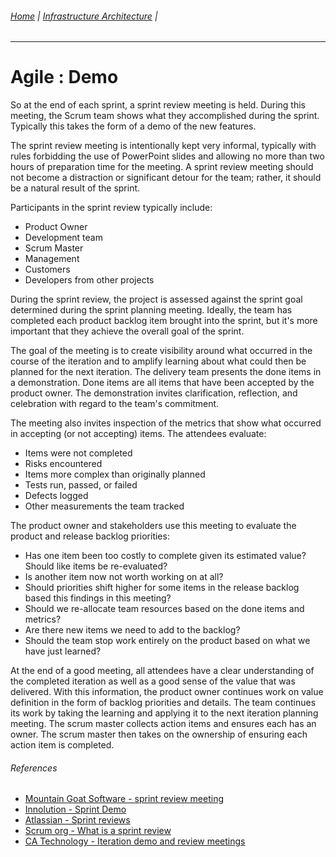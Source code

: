 ###### [Home](https://github.com/RyKaj/Documentation/blob/master/README.md) | [Infrastructure Architecture](https://github.com/RyKaj/Documentation/tree/master/Agile/README.md) |
------------


Agile : Demo 
============

So at the end of each sprint, a sprint review meeting is held. During this meeting, the Scrum team shows what they accomplished during the sprint. Typically this takes the form of a demo of the new features.

The sprint review meeting is intentionally kept very informal, typically with rules forbidding the use of PowerPoint slides and allowing no more than two hours of preparation time for the meeting. A sprint review meeting should not become a distraction or significant detour for the team; rather, it should be a natural result of the sprint.

Participants in the sprint review typically include:

-   Product Owner
-   Development team
-   Scrum Master
-   Management
-   Customers
-   Developers from other projects

During the sprint review, the project is assessed against the sprint goal determined during the sprint planning meeting. Ideally, the team has completed each product backlog item brought into the sprint, but it\'s more important that they achieve the overall goal of the sprint.

The goal of the meeting is to create visibility around what occurred in the course of the iteration and to amplify learning about what could then be planned for the next iteration. The delivery team presents the done items in a demonstration. Done items are all items that have been accepted by the product owner. The demonstration invites clarification, reflection, and celebration with regard to the team\'s commitment.

The meeting also invites inspection of the metrics that show what occurred in accepting (or not accepting) items. The attendees evaluate:

-   Items were not completed
-   Risks encountered
-   Items more complex than originally planned
-   Tests run, passed, or failed
-   Defects logged
-   Other measurements the team tracked

The product owner and stakeholders use this meeting to evaluate the product and release backlog priorities:

-   Has one item been too costly to complete given its estimated value?     Should like items be re-evaluated?
-   Is another item now not worth working on at all?
-   Should priorities shift higher for some items in the release backlog     based this findings in this meeting?
-   Should we re-allocate team resources based on the done items and     metrics?
-   Are there new items we need to add to the backlog?
-   Should the team stop work entirely on the product based on what we     have just learned?

At the end of a good meeting, all attendees have a clear understanding of the completed iteration as well as a good sense of the value that was delivered. With this information, the product owner continues work on value definition in the form of backlog priorities and details. The team continues its work by taking the learning and applying it to the next iteration planning meeting. The scrum master collects action items and ensures each has an owner. The scrum master then takes on the ownership of ensuring each action item is completed.

###### References

-   [Mountain Goat Software - sprint review meeting](https://www.mountaingoatsoftware.com/agile/scrum/meetings/sprint-review-meeting)
-   [Innolution - Sprint Demo](https://innolution.com/resources/glossary/sprint-demo)
-   [Atlassian - Sprint reviews](https://www.atlassian.com/agile/scrum/sprint-reviews)
-   [Scrum org - What is a sprint review](https://www.scrum.org/resources/what-is-a-sprint-review)
-   [CA Technology - Iteration demo and review meetings](https://docs.ca.com/en-us/ca-agile-central/saas/iteration-demo-and-review-meetings)


